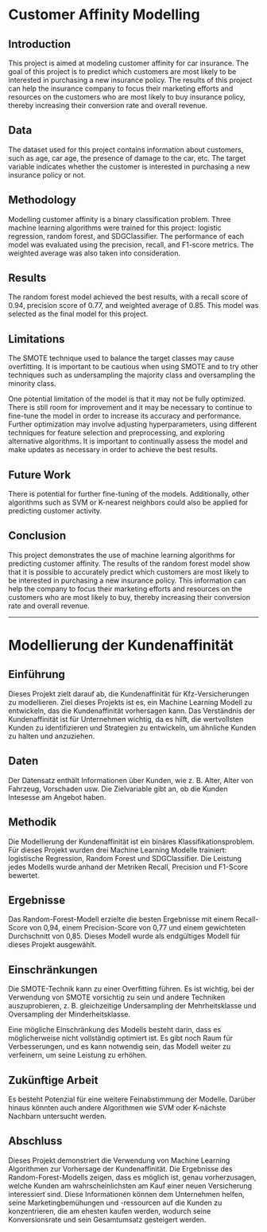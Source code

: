# Customer Affinity Modelling

## Introduction

This project is aimed at modeling customer affinity for car insurance. The goal of this project is to predict which customers are most likely to be interested in purchasing a new insurance policy. The results of this project can help the insurance company to focus their marketing efforts and resources on the customers who are most likely to buy insurance policy, thereby increasing their conversion rate and overall revenue.

## Data

The dataset used for this project contains information about customers, such as age, car age, the presence of damage to the car, etc. The target variable indicates whether the customer is interested in purchasing a new insurance policy or not.

## Methodology

Modelling customer affinity is a binary classification problem. Three machine learning algorithms were trained for this project: logistic regression, random forest, and SDGClassifier. The performance of each model was evaluated using the precision, recall, and F1-score metrics. The weighted average was also taken into consideration.

## Results

The random forest model achieved the best results, with a recall score of 0.94, precision score of 0.77, and weighted average of 0.85. This model was selected as the final model for this project.

## Limitations

The SMOTE technique used to balance the target classes may cause overfitting. It is important to be cautious when using SMOTE and to try other techniques such as undersampling the majority class and oversampling the minority class.

One potential limitation of the model is that it may not be fully optimized. There is still room for improvement and it may be necessary to continue to fine-tune the model in order to increase its accuracy and performance. Further optimization may involve adjusting hyperparameters, using different techniques for feature selection and preprocessing, and exploring alternative algorithms. It is important to continually assess the model and make updates as necessary in order to achieve the best results.

## Future Work

There is potential for further fine-tuning of the models. Additionally, other algorithms such as SVM or K-nearest neighbors could also be applied for predicting customer activity.

## Conclusion

This project demonstrates the use of machine learning algorithms for predicting customer affinity. The results of the random forest model show that it is possible to accurately predict which customers are most likely to be interested in purchasing a new insurance policy. This information can help the company to focus their marketing efforts and resources on the customers who are most likely to buy, thereby increasing their conversion rate and overall revenue.

_________________________________________________________________________________________________________________________________________

# Modellierung der Kundenaffinität
## Einführung

Dieses Projekt zielt darauf ab, die Kundenaffinität für Kfz-Versicherungen zu modellieren. Ziel dieses Projekts ist es, ein Machine Learning Modell zu entwickeln, das die Kundenaffinität vorhersagen kann. Das Verständnis der Kundenaffinität ist für Unternehmen wichtig, da es hilft, die wertvollsten Kunden zu identifizieren und Strategien zu entwickeln, um ähnliche Kunden zu halten und anzuziehen.

## Daten

Der Datensatz enthält Informationen über Kunden, wie z. B. Alter, Alter von Fahrzeug, Vorschaden usw. Die Zielvariable gibt an, ob die Kunden Intesesse am Angebot haben.

## Methodik

Die Modellierung der Kundenaffinität ist ein binäres Klassifikationsproblem. Für dieses Projekt wurden drei Machine Learning Modelle trainiert: logistische Regression, Random Forest und SDGClassifier. Die Leistung jedes Modells wurde anhand der Metriken Recall, Precision und F1-Score bewertet.

## Ergebnisse

Das Random-Forest-Modell erzielte die besten Ergebnisse mit einem Recall-Score von 0,94, einem Precision-Score von 0,77 und einem gewichteten Durchschnitt von 0,85. Dieses Modell wurde als endgültiges Modell für dieses Projekt ausgewählt.

## Einschränkungen

Die SMOTE-Technik kann zu einer Overfitting führen. Es ist wichtig, bei der Verwendung von SMOTE vorsichtig zu sein und andere Techniken auszuprobieren, z. B. gleichzeitige Undersampling der Mehrheitsklasse und Oversampling der Minderheitsklasse.

Eine mögliche Einschränkung des Modells besteht darin, dass es möglicherweise nicht vollständig optimiert ist. Es gibt noch Raum für Verbesserungen, und es kann notwendig sein, das Modell weiter zu verfeinern, um seine Leistung zu erhöhen. 

## Zukünftige Arbeit

Es besteht Potenzial für eine weitere Feinabstimmung der Modelle. Darüber hinaus könnten auch andere Algorithmen wie SVM oder K-nächste Nachbarn untersucht werden.

## Abschluss

Dieses Projekt demonstriert die Verwendung von Machine Learning Algorithmen zur Vorhersage der Kundenaffinität. Die Ergebnisse des Random-Forest-Modells zeigen, dass es möglich ist, genau vorherzusagen, welche Kunden am wahrscheinlichsten am Kauf einer neuen Versicherung interessiert sind. Diese Informationen können dem Unternehmen helfen, seine Marketingbemühungen und -ressourcen auf die Kunden zu konzentrieren, die am ehesten kaufen werden, wodurch seine Konversionsrate und sein Gesamtumsatz gesteigert werden.
